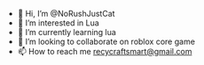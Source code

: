 - 👋 Hi, I’m @NoRushJustCat
- 👀 I’m interested in Lua
- 🌱 I’m currently learning lua
- 💞️ I’m looking to collaborate on roblox core game
- 📫 How to reach me recycraftsmart@gmail.com

<!---
NoRushJustCat/NoRushJustCat is a ✨ special ✨ repository because its `README.md` (this file) appears on your GitHub profile.
You can click the Preview link to take a look at your changes.
--->
